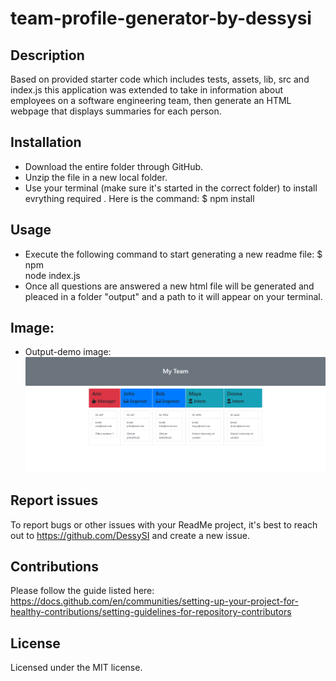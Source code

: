 # team-profile-generator-by-dessysi

## Description

Based on provided starter code which includes tests, assets, lib, src and index.js this application was extended to take in information about employees on a software engineering team, then generate an HTML webpage that displays summaries for each person.

## Installation

- Download the entire folder through GitHub.
- Unzip the file in a new local folder.
- Use your terminal (make sure it's started in the correct folder) to install
  evrything required . Here is the command: $ npm install

## Usage

- Execute the following command to start generating a new readme file: $ npm  
  node index.js
- Once all questions are answered a new html file will be generated and pleaced in a folder "output" and a path to it will appear on your terminal.

## Image:

- Output-demo image:
  ![alt text](assets/team_profile_generator_output_demo.png)

## Report issues

To report bugs or other issues with your ReadMe project, it's best to reach out to https://github.com/DessySI and create a new issue.

## Contributions

Please follow the guide listed here:
https://docs.github.com/en/communities/setting-up-your-project-for-healthy-contributions/setting-guidelines-for-repository-contributors

## License

Licensed under the MIT license.
